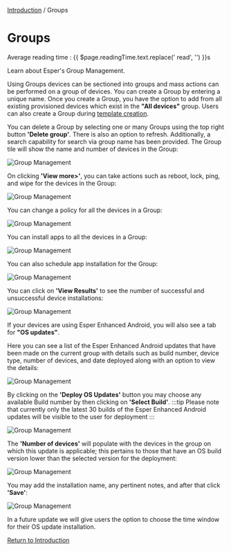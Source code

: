 [Introduction](../index.md) / Groups

# Groups
<div class="avg-reading-time" style="margin-top: 0rem;">Average reading time : {{ $page.readingTime.text.replace(' read', '') }}s</div>

Learn about Esper's Group Management.

Using Groups devices can be sectioned into groups and mass actions can be performed on a group of devices. You can create a Group by entering a unique name. Once you create a Group, you have the option to add from all existing provisioned devices which exist in the **"All devices"** group. Users can also create a Group during [template creation](../device-template/index.md).

You can delete a Group by selecting one or many Groups using the top right button **'Delete group'**. There is also an option to refresh. Additionally, a search capability for search via group name has been provided. The Group tile will show the name and number of devices in the Group:

![Group Management](../../assets/OLD_DASHBOARD/1_GM.png)

On clicking **'View more>'**, you can take actions such as reboot, lock, ping, and wipe for the devices in the Group:

![Group Management](../../assets/OLD_DASHBOARD/2_GM.png)

You can change a policy for all the devices in a Group:

![Group Management](../../assets/OLD_DASHBOARD/3_GM.png)

You can install apps to all the devices in a Group:

![Group Management](../../assets/OLD_DASHBOARD/4_GM.png)

You can also schedule app installation for the Group:

![Group Management](../../assets/OLD_DASHBOARD/5_GM.png)

You can click on **'View Results'** to see the number of successful and unsuccessful device installations:

![Group Management](../../assets/OLD_DASHBOARD/6_GM.png)

If your devices are using Esper Enhanced Android, you will also see a tab for **"OS updates"**.

Here you can see a list of the Esper Enhanced Android updates that have been made on the current group with details such as build number, device type, number of devices, and date deployed along with an option to view the details:

![Group Management](../../assets/OLD_DASHBOARD/7_GM.png)

By clicking on the **'Deploy OS Updates'** button you may choose any available Build number by then clicking on **'Select Build'**. 
:::tip
Please note that currently only the latest 30 builds of the Esper Enhanced Android updates will be visible to the user for deployment
:::

![Group Management](../../assets/OLD_DASHBOARD/8_GM.png)

The **'Number of devices'** will populate with the devices in the group on which this update is applicable; this pertains to those that have an OS build version lower than the selected version for the deployment:

![Group Management](../../assets/OLD_DASHBOARD/9_GM.png)

You may add the installation name, any pertinent notes, and after that click **'Save'**:

![Group Management](../../assets/OLD_DASHBOARD/10_GM.png)

In a future update we will give users the option to choose the time window for their OS update installation.

[Return to Introduction](../index.md)
